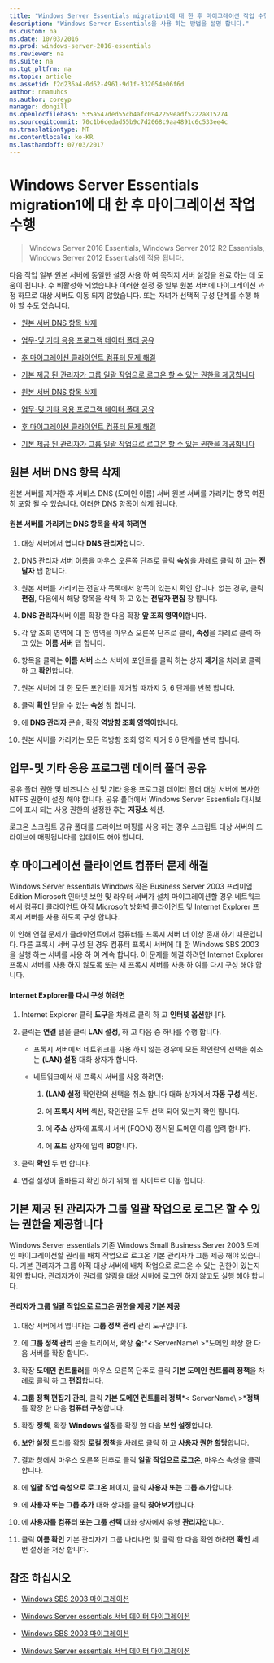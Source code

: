 ```yaml
---
title: "Windows Server Essentials migration1에 대 한 후 마이그레이션 작업 수행"
description: "Windows Server Essentials을 사용 하는 방법을 설명 합니다."
ms.custom: na
ms.date: 10/03/2016
ms.prod: windows-server-2016-essentials
ms.reviewer: na
ms.suite: na
ms.tgt_pltfrm: na
ms.topic: article
ms.assetid: f2d236a4-0d62-4961-9d1f-332054e06f6d
author: nnamuhcs
ms.author: coreyp
manager: dongill
ms.openlocfilehash: 535a547ded55cb4afc0942259eadf5222a815274
ms.sourcegitcommit: 70c1b6cedad55b9c7d2068c9aa4891c6c533ee4c
ms.translationtype: MT
ms.contentlocale: ko-KR
ms.lasthandoff: 07/03/2017
---
```

# <a name="perform-post-migration-tasks-for-windows-server-essentials-migration1"></a>Windows Server Essentials migration1에 대 한 후 마이그레이션 작업 수행

>Windows Server 2016 Essentials, Windows Server 2012 R2 Essentials, Windows Server 2012 Essentials에 적용 됩니다.

다음 작업 일부 원본 서버에 동일한 설정 사용 하 여 목적지 서버 설정을 완료 하는 데 도움이 됩니다. 수 비활성화 되었습니다 이러한 설정 중 일부 원본 서버에 마이그레이션 과정 하므로 대상 서버도 이동 되지 않았습니다. 또는 자녀가 선택적 구성 단계를 수행 해야 할 수도 있습니다.  
  

-   [원본 서버 DNS 항목 삭제](Perform-post-migration-tasks-for-Windows-Server-Essentials-migration.md#BKMK_DeleteDNSEntries)  
  
-   [업무-및 기타 응용 프로그램 데이터 폴더 공유](Perform-post-migration-tasks-for-Windows-Server-Essentials-migration.md#BKMK_ShareLineOfBusinessAndOtherApplications)  
  
-   [후 마이그레이션 클라이언트 컴퓨터 문제 해결](Perform-post-migration-tasks-for-Windows-Server-Essentials-migration.md#BKMK_FixClientComputerIssuesAfterMigrating)  
  
-   [기본 제공 된 관리자가 그룹 일괄 작업으로 로그온 할 수 있는 권한을 제공합니다](Perform-post-migration-tasks-for-Windows-Server-Essentials-migration.md#BKMK_AdminGroup)  

-   [원본 서버 DNS 항목 삭제](../migrate/Perform-post-migration-tasks-for-Windows-Server-Essentials-migration.md#BKMK_DeleteDNSEntries)  
  
-   [업무-및 기타 응용 프로그램 데이터 폴더 공유](../migrate/Perform-post-migration-tasks-for-Windows-Server-Essentials-migration.md#BKMK_ShareLineOfBusinessAndOtherApplications)  
  
-   [후 마이그레이션 클라이언트 컴퓨터 문제 해결](../migrate/Perform-post-migration-tasks-for-Windows-Server-Essentials-migration.md#BKMK_FixClientComputerIssuesAfterMigrating)  
  
-   [기본 제공 된 관리자가 그룹 일괄 작업으로 로그온 할 수 있는 권한을 제공합니다](../migrate/Perform-post-migration-tasks-for-Windows-Server-Essentials-migration.md#BKMK_AdminGroup)  

  
##  <a name="BKMK_DeleteDNSEntries"></a>원본 서버 DNS 항목 삭제  
 원본 서버를 제거한 후 서비스 DNS (도메인 이름) 서버 원본 서버를 가리키는 항목 여전히 포함 될 수 있습니다. 이러한 DNS 항목이 삭제 됩니다.  
  
#### <a name="to-delete-dns-entries-that-point-to-the-source-server"></a>원본 서버를 가리키는 DNS 항목을 삭제 하려면  
  
1.  대상 서버에서 엽니다 **DNS 관리자**합니다.  
  
2.  DNS 관리자 서버 이름을 마우스 오른쪽 단추로 클릭 **속성**을 차례로 클릭 하 고는 **전달자** 탭 합니다.  
  
3.  원본 서버를 가리키는 전달자 목록에서 항목이 있는지 확인 합니다. 없는 경우, 클릭 **편집**, 다음에서 해당 항목을 삭제 하 고 있는 **전달자 편집** 창 합니다.  
  
4.  **DNS 관리자**서버 이름 확장 한 다음 확장 **앞 조회 영역이**합니다.  
  
5.  각 앞 조회 영역에 대 한 영역을 마우스 오른쪽 단추로 클릭, **속성**을 차례로 클릭 하 고 있는 **이름 서버** 탭 합니다.  
  
6.  항목을 클릭는 **이름 서버** 소스 서버에 포인트를 클릭 하는 상자 **제거**을 차례로 클릭 하 고 **확인**합니다.  
  
7.  원본 서버에 대 한 모든 포인터를 제거할 때까지 5, 6 단계를 반복 합니다.  
  
8.  클릭 **확인** 닫을 수 있는 **속성** 창 합니다.  
  
9. 에 **DNS 관리자** 콘솔, 확장 **역방향 조회 영역이**합니다.  
  
10. 원본 서버를 가리키는 모든 역방향 조회 영역 제거 9 6 단계를 반복 합니다.  
  
##  <a name="BKMK_ShareLineOfBusinessAndOtherApplications"></a>업무-및 기타 응용 프로그램 데이터 폴더 공유  
 공유 폴더 권한 및 비즈니스 선 및 기타 응용 프로그램 데이터 폴더 대상 서버에 복사한 NTFS 권한이 설정 해야 합니다. 공유 폴더에서 Windows Server Essentials 대시보드에 표시 되는 사용 권한의 설정한 후는 **저장소** 섹션.  
  
 로그온 스크립트 공유 폴더를 드라이브 매핑를 사용 하는 경우 스크립트 대상 서버의 드라이브에 매핑됩니다를 업데이트 해야 합니다.  
  
##  <a name="BKMK_FixClientComputerIssuesAfterMigrating"></a>후 마이그레이션 클라이언트 컴퓨터 문제 해결  
 Windows Server essentials Windows 작은 Business Server 2003 프리미엄 Edition Microsoft 인터넷 보안 및 라우터 서버가 설치 마이그레이션할 경우 네트워크에서 컴퓨터 클라이언트 아직 Microsoft 방화벽 클라이언트 및 Internet Explorer 프록시 서버를 사용 하도록 구성 합니다.  
  
 이 인해 연결 문제가 클라이언트에서 컴퓨터를 프록시 서버 더 이상 존재 하기 때문입니다. 다른 프록시 서버 구성 된 경우 컴퓨터 프록시 서버에 대 한 Windows SBS 2003을 실행 하는 서버를 사용 하 여 계속 합니다. 이 문제를 해결 하려면 Internet Explorer 프록시 서버를 사용 하지 않도록 또는 새 프록시 서버를 사용 하 여를 다시 구성 해야 합니다.  
  
#### <a name="to-reconfigure-internet-explorer"></a>Internet Explorer를 다시 구성 하려면  
  
1.  Internet Explorer 클릭 **도구**을 차례로 클릭 하 고 **인터넷 옵션**합니다.  
  
2.  클릭는 **연결** 탭을 클릭 **LAN 설정**, 하 고 다음 중 하나를 수행 합니다.  
  
    -   프록시 서버에서 네트워크를 사용 하지 않는 경우에 모든 확인란의 선택을 취소는 **(LAN) 설정** 대화 상자가 합니다.  
  
    -   네트워크에서 새 프록시 서버를 사용 하려면:  
  
        1.  **(LAN) 설정** 확인란의 선택을 취소 합니다 대화 상자에서 **자동 구성** 섹션.  
  
        2.  에 **프록시 서버** 섹션, 확인란을 모두 선택 되어 있는지 확인 합니다.  
  
        3.  에 **주소** 상자에 프록시 서버 (FQDN) 정식된 도메인 이름 입력 합니다.  
  
        4.  에 **포트** 상자에 입력 **80**합니다.  
  
3.  클릭 **확인** 두 번 합니다.  
  
4.  연결 설정이 올바른지 확인 하기 위해 웹 사이트로 이동 합니다.  
  
##  <a name="BKMK_AdminGroup"></a>기본 제공 된 관리자가 그룹 일괄 작업으로 로그온 할 수 있는 권한을 제공합니다  
 Windows Server essentials 기존 Windows Small Business Server 2003 도메인 마이그레이션할 권리를 배치 작업으로 로그온 기본 관리자가 그룹 제공 해야 있습니다. 기본 관리자가 그룹 아직 대상 서버에 배치 작업으로 로그온 수 있는 권한이 있는지 확인 합니다. 관리자가이 권리를 알림을 대상 서버에 로그인 하지 않고도 실행 해야 합니다.  
  
#### <a name="to-give-the-built-in-administrators-group-the-right-to-log-on-as-a-batch-job"></a>관리자가 그룹 일괄 작업으로 로그온 권한을 제공 기본 제공  
  
1.  대상 서버에서 엽니다는 **그룹 정책 관리** 관리 도구입니다.  
  
2.  에 **그룹 정책 관리** 콘솔 트리에서, 확장 **숲:***< ServerName\ >*도메인 확장 한 다음 서버를 확장 합니다.  
  
3.  확장 **도메인 컨트롤러**를 마우스 오른쪽 단추로 클릭 **기본 도메인 컨트롤러 정책**을 차례로 클릭 하 고 **편집**합니다.  
  
4.  **그룹 정책 편집기 관리**, 클릭 **기본 도메인 컨트롤러 정책***< ServerName\ >***정책**를 확장 한 다음 **컴퓨터 구성**합니다.  
  
5.  확장 **정책**, 확장 **Windows 설정**를 확장 한 다음 **보안 설정**합니다.  
  
6.  **보안 설정** 트리를 확장 **로컬 정책**을 차례로 클릭 하 고 **사용자 권한 할당**합니다.  
  
7.  결과 창에서 마우스 오른쪽 단추로 클릭 **일괄 작업으로 로그온**, 마우스 속성을 클릭 합니다.  
  
8.  에 **일괄 작업 속성으로 로그온** 페이지, 클릭 **사용자 또는 그룹 추가**합니다.  
  
9. 에 **사용자 또는 그룹 추가** 대화 상자를 클릭 **찾아보기**합니다.  
  
10. 에 **사용자를 컴퓨터 또는 그룹 선택** 대화 상자에서 유형 **관리자**합니다.  
  
11. 클릭 **이름 확인** 기본 관리자가 그룹 나타나면 및 클릭 한 다음 확인 하려면 **확인** 세 번 설정을 저장 합니다.  
  
## <a name="see-also"></a>참조 하십시오  
  

-   [Windows SBS 2003 마이그레이션](Migrate-Windows-Small-Business-Server-2003-to-Windows-Server-Essentials.md)  
  
-   [Windows Server essentials 서버 데이터 마이그레이션](Migrate-Server-Data-to-Windows-Server-Essentials.md)

-   [Windows SBS 2003 마이그레이션](../migrate/Migrate-Windows-Small-Business-Server-2003-to-Windows-Server-Essentials.md)  
  
-   [Windows Server essentials 서버 데이터 마이그레이션](../migrate/Migrate-Server-Data-to-Windows-Server-Essentials.md)

